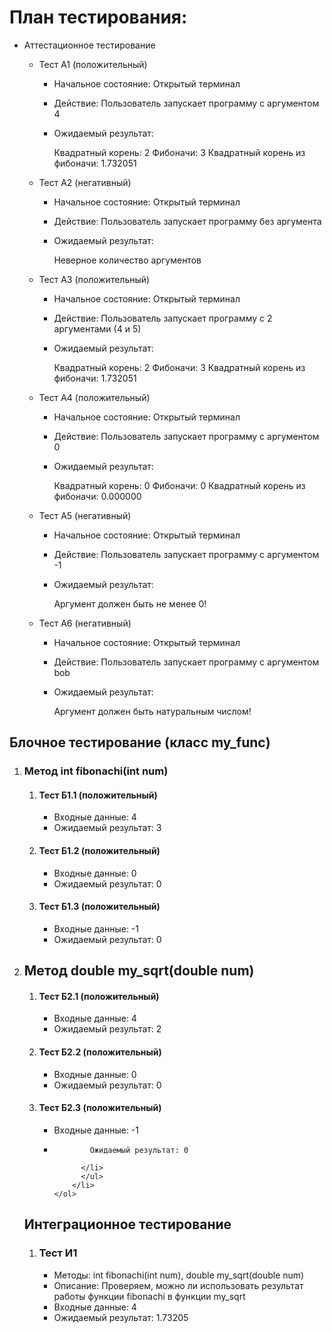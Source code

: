 

# План тестирования:

- Аттестационное тестирование
  - Тест А1 (положительный)
      - Начальное состояние: Открытый терминал
      - Действие: Пользователь запускает программу с аргументом 4
      - Ожидаемый результат:
                    
      	Квадратный корень: 2
      	Фибоначи: 3
      	Квадратный корень из фибоначи: 1.732051
                       
  - Тест А2 (негативный)
      - Начальное состояние: Открытый терминал
      - Действие: Пользователь запускает программу без аргумента
      - Ожидаемый результат: 
                        
     	Неверное количество аргументов
                               
  - Тест А3 (положительный)
      - Начальное состояние: Открытый терминал
      - Действие: Пользователь запускает программу с 2 аргументами (4 и 5)
      - Ожидаемый результат: 
                             
      	Квадратный корень: 2
      	Фибоначи: 3
      	Квадратный корень из фибоначи: 1.732051
                              
  - Тест А4 (положительный)
      - Начальное состояние: Открытый терминал
      - Действие: Пользователь запускает программу с аргументом 0
      - Ожидаемый результат: 
                                   
      	Квадратный корень: 0
      	Фибоначи: 0
      	Квадратный корень из фибоначи: 0.000000
                                   
   - Тест А5 (негативный)
     - Начальное состояние: Открытый терминал
     - Действие: Пользователь запускает программу с аргументом -1
     - Ожидаемый результат: 
                                    
      	Аргумент должен быть не менее 0!
                             
   - Тест А6 (негативный)
     - Начальное состояние: Открытый терминал</li>
     - Действие: Пользователь запускает программу с аргументом bob</li>
     - Ожидаемый результат: 
                               
      	Аргумент должен быть натуральным числом!
                             

<h2>Блочное тестирование (класс my_func)</h2>
<ol>
  <li>
    <h3>Метод int fibonachi(int num)</h3>
    <ol>
    	<li>
    	  <h4>Тест Б1.1 (положительный)</h4>
    	  <ul>
    	    <li>Входные данные: 4</li>
    	    <li>Ожидаемый результат: 3</li>
    	  </ul>
    	</li>
    	<li>
    	  <h4>Тест Б1.2 (положительный)</h4>
    	  <ul>
    	    <li>Входные данные: 0</li>
    	    <li>Ожидаемый результат: 0</li>
    	  </ul>
    	</li>
    	<li>
    	  <h4>Тест Б1.3 (положительный)</h4>
    	  <ul>
    	    <li>Входные данные: -1</li>
    	    <li>Ожидаемый результат: 0</li>
    	  </ul>
    	</li>
    </ol>
  </li>
    <li>
    <h2>Метод double my_sqrt(double num)</h2>
    <ol>
    	<li>
    	  <h4>Тест Б2.1 (положительный)</h4>
    	  <ul>
    	    <li>Входные данные: 4</li>
    	    <li>Ожидаемый результат: 2</li>
    	  </ul>
    	</li>
    	<li>
    	  <h4>Тест Б2.2 (положительный)</h4>
    	  <ul>
    	    <li>Входные данные: 0</li>
    	    <li>Ожидаемый результат: 0</li>
    	  </ul>
    	</li>
    	<li>
    	  <h4>Тест Б2.3 (положительный)</h4>
    	  <ul>
    	    <li>Входные данные: -1</li>
    	    <li>
                    
            Ожидаемый результат: 0
                    
          </li>
    	  </ul>
    	</li>
    </ol>
  </li>
</ol>

<h2>Интеграционное тестирование</h2>
<ol>
  <li>
    <h3>Тест И1</h3>
    <ul>
      <li>Методы: int fibonachi(int num), double my_sqrt(double num)</li>
      <li>Описание: Проверяем, можно ли использовать результат работы функции fibonachi в функции my_sqrt</li>
      <li>Входные данные: 4</li>
      <li>Ожидаемый результат: 1.73205</li>
    </ul>	
  </li>
  
</ol>


